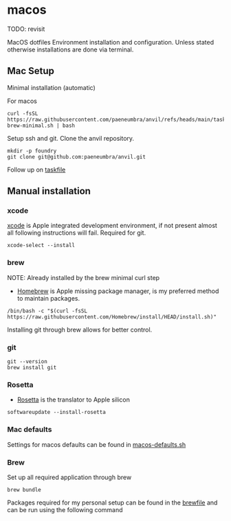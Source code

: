 # macos

TODO: revisit

MacOS dotfiles
Environment installation and configuration.
Unless stated otherwise installations are done via terminal.

## Mac Setup

Minimal installation (automatic)

For macos

```shell
curl -fsSL https://raw.githubusercontent.com/paeneumbra/anvil/refs/heads/main/taskfiles/scripts/00-brew-minimal.sh | bash
```

Setup ssh and git.
Clone the anvil repository.

```shell
mkdir -p foundry
git clone git@github.com:paeneumbra/anvil.git
```

Follow up on [taskfile](/taskfiles/taskfile.macos.yml)

## Manual installation

### xcode

[xcode](https://developer.apple.com/xcode/) is Apple integrated development environment, if not present almost all
following instructions will fail.
Required for git.

```shell
xcode-select --install
```

### brew

NOTE: Already installed by the brew minimal curl step

- [Homebrew](https://brew.sh/) is Apple missing package manager, is my preferred method to maintain packages.

```shell
/bin/bash -c "$(curl -fsSL https://raw.githubusercontent.com/Homebrew/install/HEAD/install.sh)"
```

Installing git through brew allows for better control.

### git

```shell
git --version
brew install git
```

### Rosetta

- [Rosetta](https://developer.apple.com/documentation/apple-silicon/about-the-rosetta-translation-environment) is the
  translator to Apple silicon

```shell
softwareupdate --install-rosetta
```

### Mac defaults

Settings for macos defaults can be found in [macos-defaults.sh](../taskfiles/scripts/99-macos-defaults.sh)

### Brew

Set up all required application through brew

```shell
brew bundle
```

Packages required for my personal setup can be found in the [brewfile](../taskfiles/scripts/Brewfile) and can be run using the following command
